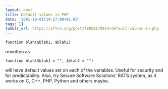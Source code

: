 ```yaml
---
layout: post
title: Default values in PHP
date: '2001-10-01T14:17:00+01:00'
tags: []
tumblr_url: https://aftnn.org/post/48058179854/default-values-in-php
---
```

<p><code>function blah($blah1, $blah2)</code></p>
<p>rewritten as</p>
<p><code>function blah($blah1 = "", $blah2 = "")</code></p>
<p>will have default values set on each of the variables. Useful for security and for predictability. Also, try Secure Software Solutions&rsquo; RATS system, as it works on C, C++, PHP, Python and others maybe. </p>

